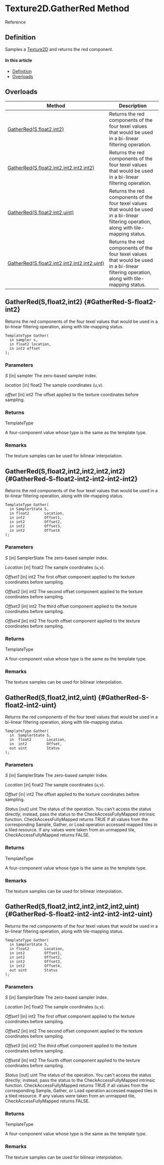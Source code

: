 # Texture2D.GatherRed Method

Reference

## Definition

Samples a [Texture2D](#Texture2D.md) and returns the red component.

#### In this article

*  [Definition](#definition)
*  [Overloads](#overloads)

## Overloads

| Method | Description |
| ------ | ----------- |
| [GatherRed(S,float2,int2)](#GatherRed-S-float2-int2) | Returns the red components of the four texel values that would be used in a bi-linear filtering operation. |
| [GatherRed(S,float2,int2,int2,int2,int2)](#GatherRed-S-float2-int2-int2-int2-int2) | Returns the red components of the four texel values that would be used in a bi-linear filtering operation. |
| [GatherRed(S,float2,int2,uint)](#GatherRed-S-float2-int2-uint) | Returns the red components of the four texel values that would be used in a bi-linear filtering operation, along with tile-mapping status. |
| [GatherRed(S,float2,int2,int2,int2,int2,uint)](#GatherRed-S-float2-int2-int2-int2-int2-uint) | Returns the red components of the four texel values that would be used in a bi-linear filtering operation, along with tile-mapping status. |

## GatherRed(S,float2,int2) {#GatherRed-S-float2-int2}

Returns the red components of the four texel values that would be used in a bi-linear filtering operation, along with tile-mapping status.

```HLSL
TemplateType Gather(
  in sampler s,
  in float2 location,
  in int2 offset
);
```

### Parameters
<i>S</i> [in] sampler
The zero-based sampler index.

<i>location</i> [in] float2
The sample coordinates (u,v).

<i>offset</i> [in] int2
The offset applied to the texture coordinates before sampling.

### Returns
TemplateType

A four-component value whose type is the same as the template type.

### Remarks
The texture samples can be used for bilinear interpolation.

## GatherRed(S,float2,int2,int2,int2,int2) {#GatherRed-S-float2-int2-int2-int2-int2}

Returns the red components of the four texel values that would be used in a bi-linear filtering operation, along with tile-mapping status.

```HLSL
TemplateType Gather(
  in SamplerState S,
  in float2       Location,
  in int2         Offset1,
  in int2         Offset2,
  in int2         Offset3,
  in int2         Offset4
);
```

### Parameters
<i>S</i> [in] SamplerState
The zero-based sampler index.

<i>Location</i> [in] float2
The sample coordinates (u,v).

<i>Offset1</i> [in] int2
The first offset component applied to the texture coordinates before sampling.

<i>Offset2</i> [in] int2
The second offset component applied to the texture coordinates before sampling.

<i>Offset3</i> [in] int2
The third offset component applied to the texture coordinates before sampling.

<i>Offset4</i> [in] int2
The fourth offset component applied to the texture coordinates before sampling.

### Returns
TemplateType

A four-component value whose type is the same as the template type.

### Remarks
The texture samples can be used for bilinear interpolation.

## GatherRed(S,float2,int2,uint) {#GatherRed-S-float2-int2-uint}

Returns the red components of the four texel values that would be used in a bi-linear filtering operation, along with tile-mapping status.

```HLSL
TemplateType Gather(
  in  SamplerState S,
  in  float2       Location,
  in  int2         Offset,
  out uint         Status
);
```

### Parameters
<i>S</i> [in] SamplerState
The zero-based sampler index.

<i>Location</i> [in] float2
The sample coordinates (u,v).

<i>Offset</i> [in] int2
The offset applied to the texture coordinates before sampling.

<i>Status</i> [out] uint
The status of the operation. You can't access the status directly; instead, pass the status to the CheckAccessFullyMapped intrinsic function. CheckAccessFullyMapped returns TRUE if all values from the corresponding Sample, Gather, or Load operation accessed mapped tiles in a tiled resource. If any values were taken from an unmapped tile, CheckAccessFullyMapped returns FALSE.

### Returns
TemplateType

A four-component value whose type is the same as the template type.

### Remarks
The texture samples can be used for bilinear interpolation.

## GatherRed(S,float2,int2,int2,int2,int2,uint) {#GatherRed-S-float2-int2-int2-int2-int2-uint}

Returns the red components of the four texel values that would be used in a bi-linear filtering operation, along with tile-mapping status.

```HLSL
TemplateType Gather(
  in SamplerState S,
  in float2       Location,
  in int2         Offset1,
  in int2         Offset2,
  in int2         Offset3,
  in int2         Offset4,
  out uint        Status
);
```

### Parameters
<i>S</i> [in] SamplerState
The zero-based sampler index.

<i>Location</i> [in] float2
The sample coordinates (u,v).

<i>Offset1</i> [in] int2
The first offset component applied to the texture coordinates before sampling.

<i>Offset2</i> [in] int2
The second offset component applied to the texture coordinates before sampling.

<i>Offset3</i> [in] int2
The third offset component applied to the texture coordinates before sampling.

<i>Offset4</i> [in] int2
The fourth offset component applied to the texture coordinates before sampling.

<i>Status</i> [out] uint
The status of the operation. You can't access the status directly; instead, pass the status to the CheckAccessFullyMapped intrinsic function. CheckAccessFullyMapped returns TRUE if all values from the corresponding Sample, Gather, or Load operation accessed mapped tiles in a tiled resource. If any values were taken from an unmapped tile, CheckAccessFullyMapped returns FALSE.

### Returns
TemplateType

A four-component value whose type is the same as the template type.

### Remarks
The texture samples can be used for bilinear interpolation.